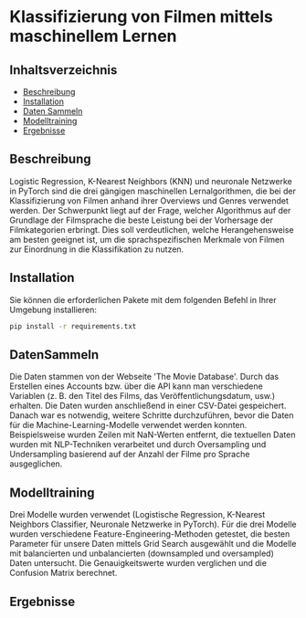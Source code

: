 # Klassifizierung von Filmen mittels maschinellem Lernen

## Inhaltsverzeichnis
- [Beschreibung](#Beschreibung)
- [Installation](#Installation)
- [Daten Sammeln](#DatenSammeln)
- [Modelltraining](#Modelltraining)
- [Ergebnisse](#Ergebnisse)



## Beschreibung
Logistic Regression, K-Nearest Neighbors (KNN) und neuronale Netzwerke in PyTorch sind die drei gängigen maschinellen Lernalgorithmen, die bei der Klassifizierung von Filmen anhand ihrer Overviews und Genres verwendet werden. Der Schwerpunkt liegt auf der Frage, welcher Algorithmus auf der Grundlage der Filmsprache die beste Leistung bei der Vorhersage der Filmkategorien erbringt. Dies soll verdeutlichen, welche Herangehensweise am besten geeignet ist, um die sprachspezifischen Merkmale von Filmen zur Einordnung in die Klassifikation zu nutzen.

## Installation

Sie können die erforderlichen Pakete mit dem folgenden Befehl in Ihrer Umgebung installieren:

```bash
pip install -r requirements.txt
```

## DatenSammeln
Die Daten stammen von der Webseite 'The Movie Database'. Durch das Erstellen eines Accounts bzw. über die API kann man verschiedene Variablen (z. B. den Titel des Films, das Veröffentlichungsdatum, usw.) erhalten. Die Daten wurden anschließend in einer CSV-Datei gespeichert. Danach war es notwendig, weitere Schritte durchzuführen, bevor die Daten für die Machine-Learning-Modelle verwendet werden konnten. Beispielsweise wurden Zeilen mit NaN-Werten entfernt, die textuellen Daten wurden mit NLP-Techniken verarbeitet und durch Oversampling und Undersampling basierend auf der Anzahl der Filme pro Sprache ausgeglichen.

## Modelltraining
Drei Modelle wurden verwendet (Logistische Regression, K-Nearest Neighbors Classifier, Neuronale Netzwerke in PyTorch). Für die drei Modelle wurden verschiedene Feature-Engineering-Methoden getestet, die besten Parameter für unsere Daten mittels Grid Search ausgewählt und die Modelle mit balancierten und unbalancierten (downsampled und oversampled) Daten untersucht. Die Genauigkeitswerte wurden verglichen und die Confusion Matrix berechnet.

## Ergebnisse 

